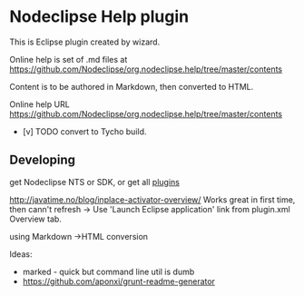# Nodeclipse Help plugin

This is Eclipse plugin created by wizard.

Online help is set of .md files at <https://github.com/Nodeclipse/org.nodeclipse.help/tree/master/contents>

Content is to be authored in Markdown, then converted to HTML.

Online help URL <https://github.com/Nodeclipse/org.nodeclipse.help/tree/master/contents>

- [v] TODO convert to Tycho build.

## Developing

get Nodeclipse NTS or SDK, or get all [plugins](http://www.nodeclipse.org/updates/list)

http://javatime.no/blog/inplace-activator-overview/
Works great in first time, then cann't refresh -> Use 'Launch Eclipse application' link from plugin.xml Overview tab.

using Markdown ->HTML conversion

Ideas:
- marked - quick but command line util is dumb
- https://github.com/aponxi/grunt-readme-generator


